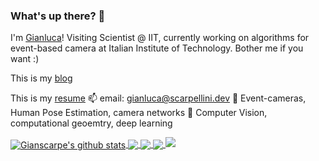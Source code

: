 ### What's up there? 👋

I'm [Gianluca](https://blog.scarpellini.dev)!
Visiting Scientist @ IIT, currently working on algorithms for event-based camera at Italian Institute of Technology. Bother me if you want :)

This is my [blog](https://blog.scarpellini.dev)

This is my [resume](https://github.com/gianscarpe/resume)
📫 email: gianluca@scarpellini.dev
🔭 Event-cameras, Human Pose Estimation, camera networks
🌱 Computer Vision, computational geoemtry, deep learning

<a href="https://github.com/gianscarpe/github-readme-stats">
  <img align="center" src="https://github-readme-stats.vercel.app/api?username=gianscarpe&show_icons=true&include_all_commits=true&theme=radical" alt="Gianscarpe's github stats" />
</a>
<a href="https://github.com/gianscarpe/github-readme-stats">

  <img align="center" src="https://github-readme-stats.vercel.app/api/top-langs/?username=gianscarpe&layout=compact&theme=radical" />
</a>

<a href="https://github.com/gianscarpe/github-readme-stats">
  <img align="center" src="https://github-readme-stats.vercel.app/api/pin/?username=gianscarpe&repo=event-camera&theme=radical" />
</a>    

<a href="https://github.com/gianscarpe/github-readme-stats">
  <img align="center" src="https://github-readme-stats.vercel.app/api/pin/?username=gianscarpe&repo=resume&theme=radical" />
</a>    

<img src="https://github-readme-linkedin.vercel.app/experience?username=gianlucascarpellini" />


<!--
**gianscarpe/gianscarpe** is a ✨ _special_ ✨ repository because its `README.md` (this file) appears on your GitHub profile.

Here are some ideas to get you started:

- 🔭 I’m currently working on ...
- 🌱 I’m currently learning ...
- 👯 I’m looking to collaborate on ...
- 🤔 I’m looking for help with ...
- 
- 📫 How to reach me: ...
- 😄 Pronouns: ...
- ⚡ Fun fact: ...
-->
